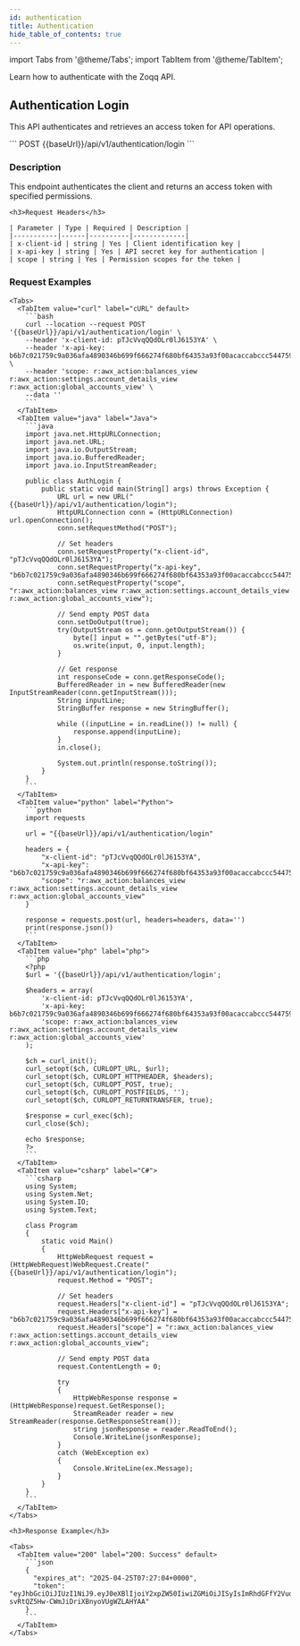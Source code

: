 ```yaml
---
id: authentication
title: Authentication
hide_table_of_contents: true
---
```

import Tabs from '@theme/Tabs';
import TabItem from '@theme/TabItem';


Learn how to authenticate with the Zoqq API.

## Authentication Login

This API authenticates and retrieves an access token for API operations.

<Tabs>
  <TabItem value="endpoint" label="Endpoint" default>
```
    POST {{baseUrl}}/api/v1/authentication/login
```
  </TabItem>
</Tabs>

<div className="api-docs-container">
  <div className="api-docs-left">
    <h3>Description</h3>
    <p>This endpoint authenticates the client and returns an access token with specified permissions.</p>

    <h3>Request Headers</h3>

    | Parameter | Type | Required | Description |
    |-----------|------|----------|-------------|
    | x-client-id | string | Yes | Client identification key |
    | x-api-key | string | Yes | API secret key for authentication |
    | scope | string | Yes | Permission scopes for the token |

  </div>

  <div className="api-docs-right">
    <h3>Request Examples</h3>

    <Tabs>
      <TabItem value="curl" label="cURL" default>
        ```bash
        curl --location --request POST '{{baseUrl}}/api/v1/authentication/login' \
        --header 'x-client-id: pTJcVvqQQdOLr0lJ6153YA' \
        --header 'x-api-key: b6b7c021759c9a036afa4890346b699f666274f680bf64353a93f00acaccabccc544759b96c8548e38006e760d774d06' \
        --header 'scope: r:awx_action:balances_view r:awx_action:settings.account_details_view r:awx_action:global_accounts_view' \
        --data ''
        ```
      </TabItem>
      <TabItem value="java" label="Java">
        ```java
        import java.net.HttpURLConnection;
        import java.net.URL;
        import java.io.OutputStream;
        import java.io.BufferedReader;
        import java.io.InputStreamReader;

        public class AuthLogin {
            public static void main(String[] args) throws Exception {
                URL url = new URL("{{baseUrl}}/api/v1/authentication/login");
                HttpURLConnection conn = (HttpURLConnection) url.openConnection();
                conn.setRequestMethod("POST");
                
                // Set headers
                conn.setRequestProperty("x-client-id", "pTJcVvqQQdOLr0lJ6153YA");
                conn.setRequestProperty("x-api-key", "b6b7c021759c9a036afa4890346b699f666274f680bf64353a93f00acaccabccc544759b96c8548e38006e760d774d06");
                conn.setRequestProperty("scope", "r:awx_action:balances_view r:awx_action:settings.account_details_view r:awx_action:global_accounts_view");
                
                // Send empty POST data
                conn.setDoOutput(true);
                try(OutputStream os = conn.getOutputStream()) {
                    byte[] input = "".getBytes("utf-8");
                    os.write(input, 0, input.length);           
                }
                
                // Get response
                int responseCode = conn.getResponseCode();
                BufferedReader in = new BufferedReader(new InputStreamReader(conn.getInputStream()));
                String inputLine;
                StringBuffer response = new StringBuffer();
                
                while ((inputLine = in.readLine()) != null) {
                    response.append(inputLine);
                }
                in.close();
                
                System.out.println(response.toString());
            }
        }
        ```
      </TabItem>
      <TabItem value="python" label="Python">
        ```python
        import requests

        url = "{{baseUrl}}/api/v1/authentication/login"

        headers = {
            "x-client-id": "pTJcVvqQQdOLr0lJ6153YA",
            "x-api-key": "b6b7c021759c9a036afa4890346b699f666274f680bf64353a93f00acaccabccc544759b96c8548e38006e760d774d06",
            "scope": "r:awx_action:balances_view r:awx_action:settings.account_details_view r:awx_action:global_accounts_view"
        }

        response = requests.post(url, headers=headers, data='')
        print(response.json())
        ```
      </TabItem>
      <TabItem value="php" label="php">
        ```php
        <?php
        $url = '{{baseUrl}}/api/v1/authentication/login';

        $headers = array(
            'x-client-id: pTJcVvqQQdOLr0lJ6153YA',
            'x-api-key: b6b7c021759c9a036afa4890346b699f666274f680bf64353a93f00acaccabccc544759b96c8548e38006e760d774d06',
            'scope: r:awx_action:balances_view r:awx_action:settings.account_details_view r:awx_action:global_accounts_view'
        );

        $ch = curl_init();
        curl_setopt($ch, CURLOPT_URL, $url);
        curl_setopt($ch, CURLOPT_HTTPHEADER, $headers);
        curl_setopt($ch, CURLOPT_POST, true);
        curl_setopt($ch, CURLOPT_POSTFIELDS, '');
        curl_setopt($ch, CURLOPT_RETURNTRANSFER, true);

        $response = curl_exec($ch);
        curl_close($ch);

        echo $response;
        ?>
        ```
      </TabItem>
      <TabItem value="csharp" label="C#">
        ```csharp
        using System;
        using System.Net;
        using System.IO;
        using System.Text;

        class Program
        {
            static void Main()
            {
                HttpWebRequest request = (HttpWebRequest)WebRequest.Create("{{baseUrl}}/api/v1/authentication/login");
                request.Method = "POST";
                
                // Set headers
                request.Headers["x-client-id"] = "pTJcVvqQQdOLr0lJ6153YA";
                request.Headers["x-api-key"] = "b6b7c021759c9a036afa4890346b699f666274f680bf64353a93f00acaccabccc544759b96c8548e38006e760d774d06";
                request.Headers["scope"] = "r:awx_action:balances_view r:awx_action:settings.account_details_view r:awx_action:global_accounts_view";
                
                // Send empty POST data
                request.ContentLength = 0;
                
                try
                {
                    HttpWebResponse response = (HttpWebResponse)request.GetResponse();
                    StreamReader reader = new StreamReader(response.GetResponseStream());
                    string jsonResponse = reader.ReadToEnd();
                    Console.WriteLine(jsonResponse);
                }
                catch (WebException ex)
                {
                    Console.WriteLine(ex.Message);
                }
            }
        }
        ```
      </TabItem>
    </Tabs>

    <h3>Response Example</h3>

    <Tabs>
      <TabItem value="200" label="200: Success" default>
        ```json
        {
          "expires_at": "2025-04-25T07:27:04+0000",
          "token": "eyJhbGciOiJIUzI1NiJ9.eyJ0eXBlIjoiY2xpZW50IiwiZGMiOiJISyIsImRhdGFfY2VudGVyX3JlZ2lvbiI6IkhLIiwiaXNzZGMiOiJVUyIsImp0aSI6ImMxMTNkMTExLWNmYzgtNDM2NS1hYzY1LWJkNjFhYTg2ZDRhMCIsInN1YiI6ImE1MzI1YzU2LWZhOTAtNDFkMy04YmFmLTQ5NDllYjVlNzc2MCIsImlhdCI6MTc0NTU2NDIyNCwiZXhwIjoxNzQ1NTY2MDI0LCJhY2NvdW50X2lkIjoiNzViMjBjNzgtMjJmYy00ZTAwLWFlOGYtNmEwNTc3MDlhZmFjIiwiYXBpX3ZlcnNpb24iOiIyMDI1LTAyLTE0IiwicGVybWlzc2lvbnMiOlsicjphd3g6KjoqIiwidzphd3g6KjoqIl19.p0jS8JVg-svRtQZ5Hw-CWmJiDriXBnyoVUgWZLAHYAA"
        }
        ```
      </TabItem>
    </Tabs>
  </div> 
</div>
